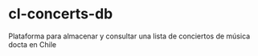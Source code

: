 # cl-concerts-db
Plataforma para almacenar y consultar una lista de conciertos de música docta en Chile
